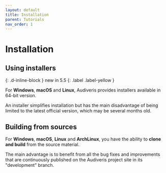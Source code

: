 ```yaml
---
layout: default
title: Installation
parent: Tutorials
nav_order: 1
---
```


# Installation

## Using installers
{: .d-inline-block }
new in 5.5
{: .label .label-yellow }

For **Windows**, **macOS** and **Linux**, Audiveris provides installers available in 64-bit version.

An installer simplifies installation but has the main disadvantage of being limited
to the latest official version, which may be several months old.

## Building from sources

For **Windows**, **macOS**, **Linux** and **ArchLinux**,
you have the ability to **clone and build** from the source material.

The main advantage is to benefit from all the bug fixes and improvements that are
continuously published on the Audiveris project site in its "development" branch.

